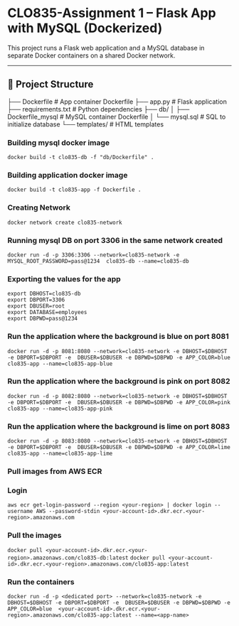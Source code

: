 # CLO835-Assignment 1 – Flask App with MySQL (Dockerized)

This project runs a Flask web application and a MySQL database in separate Docker containers on a shared Docker network.

---

## 🧱 Project Structure

├── Dockerfile # App container Dockerfile
├── app.py # Flask application
├── requirements.txt # Python dependencies
├── db/
│ ├── Dockerfile_mysql # MySQL container Dockerfile
│ └── mysql.sql # SQL to initialize database
└── templates/ # HTML templates


### Building mysql docker image 
```docker build -t clo835-db -f "db/Dockerfile" . ```

### Building application docker image 
```docker build -t clo835-app -f Dockerfile . ```

### Creating Network

```docker network create clo835-network ```

### Running mysql DB on port 3306 in the same network created
```docker run -d -p 3306:3306 --network=clo835-network -e MYSQL_ROOT_PASSWORD=pass@1234  clo835-db --name=clo835-db```

### Exporting the values for the app
```
export DBHOST=clo835-db
export DBPORT=3306
export DBUSER=root
export DATABASE=employees
export DBPWD=pass@1234
```
### Run the application where the background is blue on port 8081

```docker run -d -p 8081:8080 --network=clo835-network -e DBHOST=$DBHOST -e DBPORT=$DBPORT -e  DBUSER=$DBUSER -e DBPWD=$DBPWD -e APP_COLOR=blue  clo835-app --name=clo835-app-blue```

### Run the application where the background is pink on port 8082

```docker run -d -p 8082:8080 --network=clo835-network -e DBHOST=$DBHOST -e DBPORT=$DBPORT -e  DBUSER=$DBUSER -e DBPWD=$DBPWD -e APP_COLOR=pink  clo835-app --name=clo835-app-pink```

### Run the application where the background is lime on port 8083

```docker run -d -p 8083:8080 --network=clo835-network -e DBHOST=$DBHOST -e DBPORT=$DBPORT -e  DBUSER=$DBUSER -e DBPWD=$DBPWD -e APP_COLOR=lime  clo835-app --name=clo835-app-lime```


### Pull images from AWS ECR

### Login

```aws ecr get-login-password --region <your-region> | docker login --username AWS --password-stdin <your-account-id>.dkr.ecr.<your-region>.amazonaws.com```

### Pull the images

```docker pull <your-account-id>.dkr.ecr.<your-region>.amazonaws.com/clo835-db:latest```
```docker pull <your-account-id>.dkr.ecr.<your-region>.amazonaws.com/clo835-app:latest```

### Run the containers

```docker run -d -p <dedicated port> --network=clo835-network -e DBHOST=$DBHOST -e DBPORT=$DBPORT -e  DBUSER=$DBUSER -e DBPWD=$DBPWD -e APP_COLOR=blue  <your-account-id>.dkr.ecr.<your-region>.amazonaws.com/clo835-app:latest --name=<app-name>```